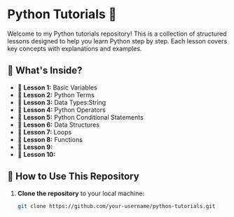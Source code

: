 # Python Tutorials 🐍

Welcome to my Python tutorials repository! This is a collection of structured lessons designed to help you learn Python step by step. Each lesson covers key concepts with explanations and examples.

## 📌 What's Inside?

- 📖 **Lesson 1:** Basic Variables 
- 📖 **Lesson 2:** Python Terms 
- 📖 **Lesson 3:** Data Types:String
- 📖 **Lesson 4:** Python Operators  
- 📖 **Lesson 5:** Python Conditional Statements 
- 📖 **Lesson 6:** Data Structures 
- 📖 **Lesson 7:** Loops 
- 📖 **Lesson 8:** Functions 
- 📖 **Lesson 9:**  
- 📖 **Lesson 10:** 

## 🚀 How to Use This Repository

1. **Clone the repository** to your local machine:  
   ```bash
   git clone https://github.com/your-username/python-tutorials.git

